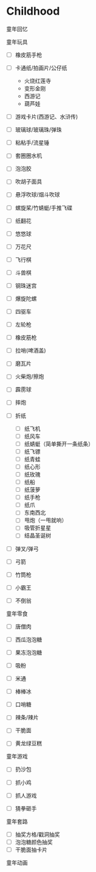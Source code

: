# Childhood
童年回忆

童年玩具

- [ ] 橡皮筋手枪

- [ ] 卡通纸/拍画片/公仔纸
  - 火烧红莲寺
  - 变形金刚
  - 西游记
  - 葫芦娃

- [ ] 游戏卡片(西游记、水浒传)
- [ ] 玻璃球/玻璃珠/弹珠
- [ ] 粘粘手/流星锤
- [ ] 套圈圈水机
- [ ] 泡泡胶
- [ ] 吹胡子面具
- [ ] 悬浮吹球/烟斗吹球
- [ ] 螺旋桨/竹蜻蜓/手推飞碟
- [ ] 纸翻花
- [ ] 悠悠球
- [ ] 万花尺
- [ ] 飞行棋
- [ ] 斗兽棋
- [ ] 钢珠迷宫
- [ ] 爆旋陀螺
- [ ] 四驱车
- [ ] 左轮枪
- [ ] 橡皮筋枪
- [ ] 拉哨(啤酒盖)
- [ ] 磨瓦片
- [ ] 火柴炮/擦炮
- [ ] 霹雳球
- [ ] 摔炮
- [ ] 折纸
  - [ ] 纸飞机
  - [ ] 纸风车
  - [ ] 纸蜻蜓（简单撕开一条纸条）
  - [ ] 纸飞镖
  - [ ] 纸青蛙
  - [ ] 纸心形
  - [ ] 纸玫瑰
  - [ ] 纸船
  - [ ] 纸菠萝
  - [ ] 纸手枪
  - [ ] 纸爪
  - [ ] 东南西北
  - [ ] 甩炮（一甩就响）
  - [ ] 吸管折星星
  - [ ] 结晶圣诞树

- [ ] 弹叉/弹弓
- [ ] 弓箭
- [ ] 竹筒枪
- [ ] 小霸王
- [ ] 不倒翁


童年零食

- [ ] 唐僧肉
- [ ] 西瓜泡泡糖
- [ ] 果冻泡泡糖
- [ ] 吸粉
- [ ] 米通
- [ ] 棒棒冰
- [ ] 口哨糖
- [ ] 辣条/辣片
- [ ] 干脆面
- [ ] 黄龙绿豆糕


童年游戏

- [ ] 扔沙包
- [ ] 抓小鸡
- [ ] 抓人游戏
- [ ] 猜拳砸手


童年套路

- [ ] 抽奖方格/戳洞抽奖
- [ ] 泡泡糖颜色抽奖
- [ ] 干脆面抽卡片

童年动画
